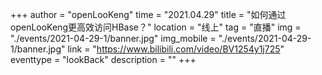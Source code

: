 +++
author = "openLooKeng"
time = "2021.04.29"
title = "如何通过openLooKeng更高效访问HBase？"
location = "线上"
tag = "直播"
img = "./events/2021-04-29-1/banner.jpg"
img_mobile = "./events/2021-04-29-1/banner.jpg"
link = "https://www.bilibili.com/video/BV1254y1j725"
eventtype = "lookBack"
description = ""
+++